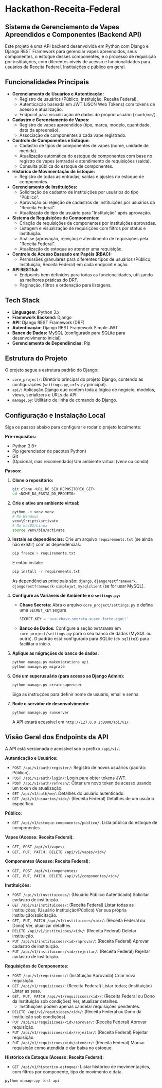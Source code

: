 # Hackathon-Receita-Federal

## Sistema de Gerenciamento de Vapes Apreendidos e Componentes (Backend API)

Este projeto é uma API backend desenvolvida em Python com Django e Django REST Framework para gerenciar vapes apreendidos, seus componentes, o estoque desses componentes, e o processo de requisição por instituições, com diferentes níveis de acesso e funcionalidades para usuários da Receita Federal, Instituições e público em geral.

## Funcionalidades Principais

* **Gerenciamento de Usuários e Autenticação:**
    * Registro de usuários (Público, Instituição, Receita Federal).
    * Autenticação baseada em JWT (JSON Web Tokens) com tokens de acesso e atualização.
    * Endpoint para visualização de dados do próprio usuário (`/auth/me/`).
* **Cadastro e Gerenciamento de Vapes:**
    * Registro de vapes apreendidos (tipo, marca, modelo, quantidade, data da apreensão).
    * Associação de componentes a cada vape registrado.
* **Controle de Componentes e Estoque:**
    * Cadastro de tipos de componentes de vapes (nome, unidade de medida).
    * Atualização automática do estoque de componentes com base no registro de vapes (entrada) e atendimento de requisições (saída).
    * Consulta pública do estoque de componentes.
* **Histórico de Movimentação de Estoque:**
    * Registro de todas as entradas, saídas e ajustes no estoque de componentes.
* **Gerenciamento de Instituições:**
    * Solicitação de cadastro de instituições por usuários do tipo "Público".
    * Aprovação ou rejeição de cadastros de instituições por usuários da "Receita Federal".
    * Atualização do tipo de usuário para "Instituição" após aprovação.
* **Sistema de Requisições de Componentes:**
    * Criação de requisições de componentes por instituições aprovadas.
    * Listagem e visualização de requisições com filtros por status e instituição.
    * Análise (aprovação, rejeição) e atendimento de requisições pela "Receita Federal".
    * Atualização do estoque ao atender uma requisição.
* **Controle de Acesso Baseado em Papéis (RBAC):**
    * Permissões granulares para diferentes tipos de usuários (Público, Instituição, Receita Federal) em cada endpoint e ação.
* **API RESTful:**
    * Endpoints bem definidos para todas as funcionalidades, utilizando as melhores práticas do DRF.
    * Paginação, filtros e ordenação para listagens.

## Tech Stack

* **Linguagem:** Python 3.x
* **Framework Backend:** Django
* **API:** Django REST Framework (DRF)
* **Autenticação:** Django REST Framework Simple JWT
* **Banco de Dados:** MySQL (configurado para SQLite para desenvolvimento inicial)
* **Gerenciamento de Dependências:** Pip

## Estrutura do Projeto

O projeto segue a estrutura padrão do Django:

* `core_project/`: Diretório principal do projeto Django, contendo as configurações (`settings.py`, `urls.py` principal).
* `api/`: Aplicação Django que contém toda a lógica de negócio, modelos, views, serializers e URLs da API.
* `manage.py`: Utilitário de linha de comando do Django.

## Configuração e Instalação Local

Siga os passos abaixo para configurar e rodar o projeto localmente:

**Pré-requisitos:**

* Python 3.8+
* Pip (gerenciador de pacotes Python)
* Git
* (Opcional, mas recomendado) Um ambiente virtual (venv ou conda)

**Passos:**

1.  **Clone o repositório:**
    ```bash
    git clone <URL_DO_SEU_REPOSITORIO_GIT>
    cd <NOME_DA_PASTA_DO_PROJETO>
    ```

2.  **Crie e ative um ambiente virtual:**
    ```bash
    python -m venv venv
    # No Windows
    venv\Scripts\activate
    # No macOS/Linux
    source venv/bin/activate
    ```

3.  **Instale as dependências:**
    Crie um arquivo `requirements.txt` (se ainda não existir) com as dependências:
    ```bash
    pip freeze > requirements.txt
    ```
    E então instale:
    ```bash
    pip install -r requirements.txt
    ```
    As dependências principais são: `django`, `djangorestframework`, `djangorestframework-simplejwt`, `mysqlclient` (se for usar MySQL).

4.  **Configure as Variáveis de Ambiente e o `settings.py`:**
    * **Chave Secreta:** Abra o arquivo `core_project/settings.py` e defina uma `SECRET_KEY` segura.
        ```python
        SECRET_KEY = 'sua-chave-secreta-super-forte-aqui!'
        ```
    * **Banco de Dados:** Configure a seção `DATABASES` em `core_project/settings.py` para o seu banco de dados (MySQL ou outro). O padrão está configurado para SQLite (`db.sqlite3`) para facilitar o início.

5.  **Aplique as migrações do banco de dados:**
    ```bash
    python manage.py makemigrations api
    python manage.py migrate
    ```

6.  **Crie um superusuário (para acesso ao Django Admin):**
    ```bash
    python manage.py createsuperuser
    ```
    Siga as instruções para definir nome de usuário, email e senha.

7.  **Rode o servidor de desenvolvimento:**
    ```bash
    python manage.py runserver
    ```
    A API estará acessível em `http://127.0.0.1:8000/api/v1/`.

## Visão Geral dos Endpoints da API

A API está versionada e acessível sob o prefixo `/api/v1/`.

**Autenticação e Usuários:**

* `POST /api/v1/auth/register/`: Registro de novos usuários (padrão: Público).
* `POST /api/v1/auth/login/`: Login para obter tokens JWT.
* `POST /api/v1/auth/refresh/`: Obter um novo token de acesso usando um token de atualização.
* `GET /api/v1/auth/me/`: Detalhes do usuário autenticado.
* `GET /api/v1/usuarios/<id>/`: (Receita Federal) Detalhes de um usuário específico.

**Público:**

* `GET /api/v1/estoque-componentes/publico/`: Lista pública do estoque de componentes.

**Vapes (Acesso: Receita Federal):**

* `GET, POST /api/v1/vapes/`
* `GET, PUT, PATCH, DELETE /api/v1/vapes/<id>/`

**Componentes (Acesso: Receita Federal):**

* `GET, POST /api/v1/componentes/`
* `GET, PUT, PATCH, DELETE /api/v1/componentes/<id>/`

**Instituições:**

* `POST /api/v1/instituicoes/`: (Usuário Público Autenticado) Solicitar cadastro de instituição.
* `GET /api/v1/instituicoes/`: (Receita Federal) Listar todas as instituições; (Usuário Instituição/Público) Ver sua própria instituição/solicitação.
* `GET, PUT, PATCH /api/v1/instituicoes/<id>/`: (Receita Federal ou Dono) Ver, atualizar detalhes.
* `DELETE /api/v1/instituicoes/<id>/`: (Receita Federal) Deletar instituição.
* `PUT /api/v1/instituicoes/<id>/aprovar/`: (Receita Federal) Aprovar cadastro de instituição.
* `PUT /api/v1/instituicoes/<id>/rejeitar/`: (Receita Federal) Rejeitar cadastro de instituição.

**Requisições de Componentes:**

* `POST /api/v1/requisicoes/`: (Instituição Aprovada) Criar nova requisição.
* `GET /api/v1/requisicoes/`: (Receita Federal) Listar todas; (Instituição) Listar as suas.
* `GET, PUT, PATCH /api/v1/requisicoes/<id>/`: (Receita Federal ou Dono da Instituição sob condições) Ver, atualizar detalhes.
    * Instituições podem apenas cancelar requisições pendentes.
* `DELETE /api/v1/requisicoes/<id>/`: (Receita Federal ou Dono da Instituição sob condições).
* `PUT /api/v1/requisicoes/<id>/aprovar/`: (Receita Federal) Aprovar requisição.
* `PUT /api/v1/requisicoes/<id>/rejeitar/`: (Receita Federal) Rejeitar requisição.
* `PUT /api/v1/requisicoes/<id>/atender/`: (Receita Federal) Marcar requisição como atendida e dar baixa no estoque.

**Histórico de Estoque (Acesso: Receita Federal):**

* `GET /api/v1/historico-estoque/`: Listar histórico de movimentações, com filtros por componente, tipo de movimento e data.


```bash
python manage.py test api
